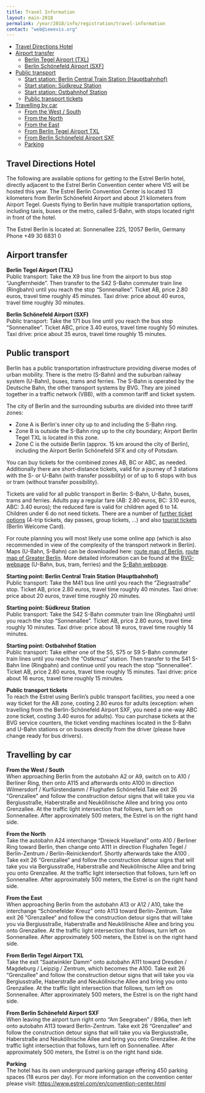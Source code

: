```yaml
---
title: Travel Information
layout: main-2018
permalink: /year/2018/info/registration/travel-information
contact: "web@ieeevis.org"
---
```


* [Travel Directions Hotel](#hotel) 
* [Airport transfer](#airport) 
  * [Berlin Tegel Airport (TXL)](#airport-tegel)
  * [Berlin Schönefeld Airport (SXF)](#airport-schoenefeld)
* [Public transport](#public-transport) 
  * [Start station: Berlin Central Train Station (Hauptbahnhof)](#central-station)
  * [Start station: Südkreuz Station ](#suedkreuz) 
  * [Start station: Ostbahnhof Station](#ostbahnhof)
  * [Public transport tickets](#tickets)
* [Travelling by car](#car)
  * [From the West / South](#car-west-south)
  * [From the North](#car-north)
  * [From the East](#car-east)
  * [From Berlin Tegel Airport TXL ](#car-tegel)
  * [From Berlin Schönefeld Airport SXF  ](#car-schoenefeld)
  * [Parking](#car-parking)


## <a name='hotel'></a>Travel Directions Hotel
The following are available options for getting to the Estrel Berlin hotel, directly adjacent to the Estrel Berlin Convention center where VIS will be hosted this year. The Estrel Berlin Convention Center is located 13 kilometers from Berlin Schönefeld Airport and about 21 kilometers from Airport Tegel. Guests flying to Berlin have multiple transportation options, including taxis, buses or the metro, called S-Bahn, with stops located right in front of the hotel.

The Estrel Berlin is located at: Sonnenallee 225, 12057 Berlin, Germany
Phone +49 30 6831 0

## <a name='airport'></a>Airport transfer
<a name='airport-tegel'></a>**Berlin Tegel Airport (TXL)**  
Public transport: Take the X9 bus line from the airport to bus stop “Jungfernheide”. Then transfer to the S42 S-Bahn commuter train line (Ringbahn) until you reach the stop “Sonnenallee”. 
Ticket AB, price 2.80 euros, travel time roughly 45 minutes.
Taxi drive: price about 40 euros, travel time roughly 30 minutes.


<a name='airport-schoenefeld'></a>**Berlin Schönefeld Airport (SXF)**  
Public transport: Take the 171 bus line until you reach the bus stop “Sonnenallee”. 
Ticket ABC, price 3.40 euros, travel time roughly 50 minutes.
Taxi drive: price about 35 euros, travel time roughly 15 minutes.


## <a name='public-transport'></a>Public transport 
Berlin has a public transportation infrastructure providing diverse modes of urban mobility. There is the metro (S-Bahn) and the suburban railway system (U-Bahn), buses, trams and ferries. The S-Bahn is operated by the Deutsche Bahn, the other transport systems by BVG. They are joined together in a traffic network (VBB), with a common tariff and ticket system.

The city of Berlin and the surrounding suburbs are divided into three tariff zones:
- Zone A is Berlin's inner city up to and including the S-Bahn ring.
- Zone B is outside the S-Bahn ring up to the city boundary; Airport Berlin Tegel TXL is located in this zone.
- Zone C is the outside Berlin (approx. 15 km around the city of Berlin), including the Airport Berlin Schönefeld SFX and city of Potsdam.

You can buy tickets for the combined zones AB, BC or ABC, as needed. Additionally there are short-distance tickets, valid for a journey of 3 stations with the S- or U-Bahn (with transfer possibility) or of up to 6 stops with bus or tram (without transfer possibility).

Tickets are valid for all public transport in Berlin: S-Bahn, U-Bahn, buses, trams and ferries. Adults pay a regular fare (AB: 2.80 euros, BC: 3.10 euros, ABC: 3.40 euros); the reduced fare is valid for children aged 6 to 14. Children under 6 do not need tickets. There are a number of [further ticket options](https://shop.bvg.de/index.php/tickets) (4-trip tickets, day passes, group tickets, ...) and also [tourist tickets](https://www.berlin-welcomecard.de/en) (Berlin Welcome Card).

For route planning you will most likely use some online app (which is also recommended in view of the complexity of the transport network in Berlin). Maps (U-Bahn, S-Bahn) can be downloaded here: [route map of Berlin](https://berlinmap360.com/carte/pdf/en/berlin-u-bahn-map.pdf), [route map of Greater Berlin](https://sbahn.berlin/fileadmin/user_upload/Liniennetz/S_U-Bahn-Netz.pdf).
More detailed information can be found at the [BVG-webpage](https://www.bvg.de/en) (U-Bahn, bus, tram, ferries) and the [S-Bahn webpage](https://sbahn.berlin/).


<a name='central-station'></a> **Starting point: Berlin Central Train Station (Hauptbahnhof)**   
Public transport: Take the M41 bus line until you reach the “Ziegrastraße” stop. Ticket AB, price 2.80 euros, travel time roughly 40 minutes.
Taxi drive: price about 20 euros, travel time roughly 20 minutes.


<a name='suedkreuz'></a>**Starting point: Südkreuz Station**  
Public transport: Take the S42 S-Bahn commuter train line (Ringbahn) until you reach the stop “Sonnenallee”. 
Ticket AB, price 2.80 euros, travel time roughly 10 minutes.
Taxi drive: price about 18 euros, travel time roughly 14 minutes.


<a name='ostbahnhof'></a>**Starting point: Ostbahnhof Station**    
Public transport: Take either one of the S5, S75 or S9 S-Bahn commuter train lines until you reach the “Ostkreuz” station. Then transfer to the S41 S-Bahn line (Ringbahn) and continue until you reach the stop “Sonnenallee”. 
Ticket AB, price 2.80 euros, travel time roughly 15 minutes. 
Taxi drive: price about 16 euros, travel time roughly 15 minutes.

<a name='tickets'></a>**Public transport tickets**   
To reach the Estrel using Berlin’s public transport facilities, you need a one way ticket for the AB zone, costing 2.80 euros for adults (exception: when travelling from the Berlin-Schönefeld Airport SXF, you need a one-way ABC zone ticket, costing 3.40 euros for adults). You can purchase tickets at the BVG service counters, the ticket vending machines located in the S-Bahn and U-Bahn stations or on busses directly from the driver (please have change ready for bus drivers). 

## <a name='car'></a>Travelling by car
<a name='car-west-south'></a>**From the West / South**  
When approaching Berlin from the autobahn A2 or A9, switch on to  A10 / Berliner Ring, then onto  A115 and afterwards onto A100 in  direction Wilmersdorf / Kurfürstendamm / Flughafen Schönefeld.Take exit 26 "Grenzallee" and follow the construction detour signs that will take you via Bergiusstraße, Haberstraße and Neuköllnische Allee and bring you onto Grenzallee. At the traffic light intersection that follows, turn left on Sonnenallee. After approximately 500 meters, the Estrel is on the right hand side. 

<a name='car-north'></a>**From the North**   
Take the autobahn A24 interchange “Dreieck Havelland” onto A10 / Berliner Ring toward Berlin, then change onto A111 in  direction Flughafen Tegel / Berlin-Zentrum / Berlin-Reinickendorf. Shortly afterwards take the A100 . Take exit 26 “Grenzallee“ and follow the construction detour signs that will take you via Bergiusstraße, Haberstraße and Neuköllnische Allee and bring you onto Grenzallee. At the traffic light intersection that follows, turn left on Sonnenallee. After approximately 500 meters, the Estrel is on the right hand side. 

<a name='car-east'></a>**From the East**     
When approaching Berlin from the autobahn A13 or A12 / A10, take the interchange “Schönefelder Kreuz”  onto  A113 toward Berlin-Zentrum. Take exit 26 “Grenzallee“ and follow the construction detour signs that will take you via Bergiusstraße, Haberstraße and Neuköllnische Allee and bring you onto Grenzallee. At the traffic light intersection that follows, turn left on Sonnenallee. After approximately 500 meters, the Estrel is on the right hand side. 

<a name='car-tegel'></a>**From Berlin Tegel Airport TXL**   
Take the exit “Saatwinkler Damm” onto autobahn A111 toward Dresden / Magdeburg / Leipzig / Zentrum, which becomes the A100. Take exit 26 “Grenzallee“ and follow the construction detour signs that will take you via Bergiusstraße, Haberstraße and Neuköllnische Allee and bring you onto Grenzallee. At the traffic light intersection that follows, turn left on Sonnenallee. After approximately 500 meters, the Estrel is on the right hand side. 

<a name='car-schoenefeld'></a>**From Berlin Schönefeld Airport SXF**   
When leaving the airport turn right onto “Am Seegraben” / B96a, then left onto autobahn A113 toward Berlin-Zentrum. Take exit 26 “Grenzallee“ and follow the construction detour signs that will take you via Bergiusstraße, Haberstraße and Neuköllnische Allee and bring you onto Grenzallee. At the traffic light intersection that follows, turn left on Sonnenallee. After approximately 500 meters, the Estrel is on the right hand side. 

<a name='car-parking'></a>**Parking**   
The hotel has its own underground parking garage offering 450 parking spaces (18 euros per day).
For more information on the convention center please visit: <a href="https://www.estrel.com/en/convention-center.html">https://www.estrel.com/en/convention-center.html</a>



